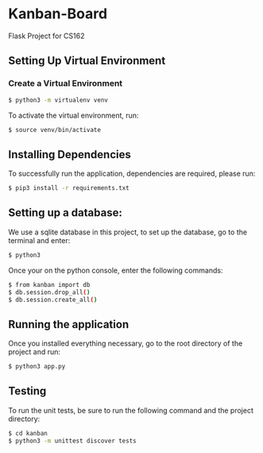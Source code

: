 # Kanban-Board
Flask Project for CS162

## Setting Up Virtual Environment
### Create a Virtual Environment

```bash
$ python3 -m virtualenv venv
```
To activate the virtual environment, run:

```bash
$ source venv/bin/activate
```

## Installing Dependencies
To successfully run the application, dependencies are required, please run:

```bash
$ pip3 install -r requirements.txt 
```

## Setting up a database:
We use a sqlite database in this project, to set up the database, go to the terminal and enter:

```bash
$ python3
```

Once your on the python console, enter the following commands:

```bash
$ from kanban import db
$ db.session.drop_all()
$ db.session.create_all()
```

## Running the application
Once you installed everything necessary, go to the root directory of the project and run:

```bash
$ python3 app.py
```

## Testing 
To run the unit tests, be sure to run the following command and the project directory:
```bash
$ cd kanban
$ python3 -m unittest discover tests
```
